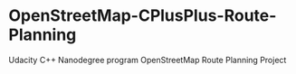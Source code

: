# OpenStreetMap-CPlusPlus-Route-Planning
Udacity C++ Nanodegree program OpenStreetMap Route Planning Project
